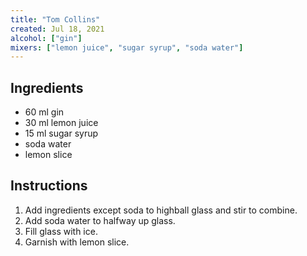```yaml
---
title: "Tom Collins"
created: Jul 18, 2021
alcohol: ["gin"]
mixers: ["lemon juice", "sugar syrup", "soda water"]
---
```


## Ingredients

- 60 ml gin
- 30 ml lemon juice
- 15 ml sugar syrup
- soda water
- lemon slice

## Instructions

1. Add ingredients except soda to highball glass and stir to combine.
2. Add soda water to halfway up glass.
3. Fill glass with ice.
4. Garnish with lemon slice.
